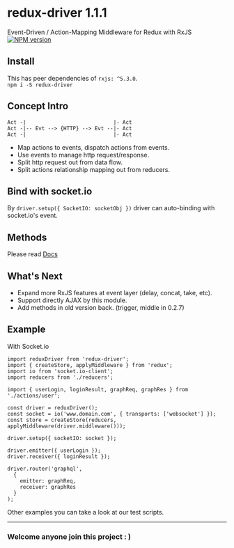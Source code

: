 # **redux-driver** 1.1.1
Event-Driven / Action-Mapping Middleware for Redux with RxJS   
[![NPM version](http://img.shields.io/npm/v/redux-driver.svg?style=flat-square)](https://www.npmjs.org/package/redux-driver)

## Install
This has peer dependencies of `rxjs: ^5.3.0`.   
`npm i -S redux-driver`

## Concept Intro   
```
Act -|                            |- Act
Act -|-- Evt --> {HTTP} --> Evt --|- Act
Act -|                            |- Act
```
- Map actions to events, dispatch actions from events.
- Use events to manage http request/response.
- Split http request out from data flow.
- Split actions relationship mapping out from reducers.

## Bind with socket.io 
By `driver.setup({ SocketIO: socketObj })` driver can auto-binding with socket.io's event.   

## Methods
Please read [Docs](https://github.com/NeoJRotary/redux-driver/blob/master/documents/methods.md)
   
## What's Next
- Expand more RxJS features at event layer (delay, concat, take, etc).
- Support directly AJAX by this module.
- Add methods in old version back. (trigger, middle in 0.2.7)

## Example
With Socket.io
```
import reduxDriver from 'redux-driver';
import { createStore, applyMiddleware } from 'redux';
import io from 'socket.io-client';
import reducers from './reducers';

import { userLogin, loginResult, graphReq, graphRes } from './actions/user';

const driver = reduxDriver();
const socket = io('www.domain.com', { transports: ['websocket'] });
const store = createStore(reducers, applyMiddleware(driver.middleware()));

driver.setup({ socketIO: socket });

driver.emitter({ userLogin });
driver.receiver({ loginResult });

driver.router('graphql',
  {
    emitter: graphReq,
    receiver: graphRes
  }
);
```
Other examples you can take a look at our test scripts.

***

### Welcome anyone join this project : )
